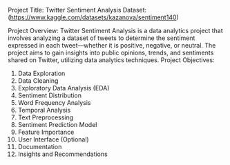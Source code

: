 Project Title: Twitter Sentiment Analysis 
Dataset: (https://www.kaggle.com/datasets/kazanova/sentiment140) 

Project Overview: 
Twitter Sentiment Analysis is a data analytics project that involves analyzing a dataset of tweets to determine the sentiment expressed in each tweet—whether it is positive, negative, or neutral. The project aims to gain insights into public opinions, trends, and sentiments shared on Twitter, utilizing data analytics techniques.
Project Objectives: 
1. Data Exploration
2. Data Cleaning
3. Exploratory Data Analysis (EDA)
4. Sentiment Distribution
5. Word Frequency Analysis
6. Temporal Analysis
7. Text Preprocessing
8. Sentiment Prediction Model
9. Feature Importance
10. User Interface (Optional)
11. Documentation
12. Insights and Recommendations

